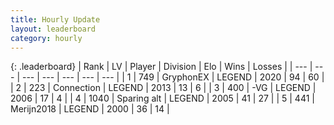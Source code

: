 ```yaml
---
title: Hourly Update
layout: leaderboard
category: hourly
---
```


{: .leaderboard}
| Rank | LV | Player | Division | Elo | Wins | Losses |
| --- | --- | --- | --- | --- | --- | --- |
| <span data-change="0">1</span> | 749 | <span title="ID: 315148">GryphonEX</span> | LEGEND | <span data-change="0">2020</span> | <span data-change="0">94</span> | <span data-change="0">60</span> |
| <span data-change="0">2</span> | 223 | <span title="ID: 539711">Connection</span> | LEGEND | <span data-change="0">2013</span> | <span data-change="0">13</span> | <span data-change="0">6</span> |
| <span data-change="0">3</span> | 400 | <span title="ID: 92077">-VG</span> | LEGEND | <span data-change="0">2006</span> | <span data-change="0">17</span> | <span data-change="0">4</span> |
| <span data-change="0">4</span> | 1040 | <span title="ID: 203132">Sparing alt</span> | LEGEND | <span data-change="0">2005</span> | <span data-change="0">41</span> | <span data-change="0">27</span> |
| <span data-change="0">5</span> | 441 | <span title="ID: 489101">Merijn2018</span> | LEGEND | <span data-change="0">2000</span> | <span data-change="0">36</span> | <span data-change="0">14</span> |